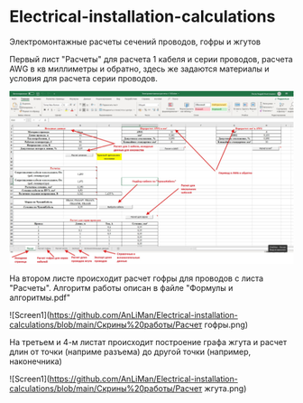 # Electrical-installation-calculations
Электромонтажные расчеты сечений проводов, гофры и жгутов

Первый лист "Расчеты" для расчета 1 кабеля и серии проводов, расчета AWG в кв миллиметры и обратно, здесь же задаются материалы и условия для расчета серии проводов.

![Screen1](https://github.com/AnLiMan/Electrical-installation-calculations/blob/main/Скрины%20работы/Расчеты.jpg)

На втором листе происходит расчет гофры для проводов с листа "Расчеты". Алгоритм работы описан в файле "Формулы и алгоритмы.pdf"

![Screen1](https://github.com/AnLiMan/Electrical-installation-calculations/blob/main/Скрины%20работы/Расчет гофры.png)

На третьем и 4-м листат происходит построение графа жгута и расчет длин от точки (наприме разъема) до другой точки (например, наконечника)

![Screen1](https://github.com/AnLiMan/Electrical-installation-calculations/blob/main/Скрины%20работы/Расчет жгута.png)
